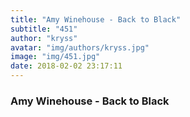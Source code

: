 ```yaml
---
title: "Amy Winehouse - Back to Black"
subtitle: "451"
author: "kryss"
avatar: "img/authors/kryss.jpg"
image: "img/451.jpg"
date: 2018-02-02 23:17:11
---
```


### Amy Winehouse - Back to Black
